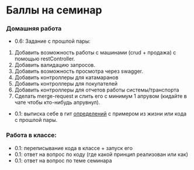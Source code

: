 # Баллы на семинар
### Домашняя работа
* 0.6: Задание с прошлой пары:
1. Добавить возможность работы с машинами (crud + продажа) с помощью restController.
2. Добавить валидацию запросов.
3. Добавить возможность просмотра через swagger.
4. Добавить контроллеры для катамаранов
5. Добавить контроллеры для покупателей
6. Добавить контроллеры для отчетов работы системы/транспорта
7. Сделать merge-request и слить его с минимум 1 апрувом (кидайте в чате чтобы кто-нибудь апрувнул).

* 0.1: выписка себе в гит [определений](../practise-8/DEFINITIONS.md) с примером из жизни или кода с прошлой пары.
### Работа в классе:
* 0.1: переписывание кода в классе + запуск его 
* 0.1: ответ на вопрос по коду (где какой принцип реализован или как) 
* 0.1: ответ на вопрос по теме семинара